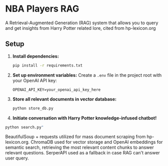 # NBA Players RAG

A Retrieval-Augmented Generation (RAG) system that allows you to query and get insights from Harry Potter related lore, cited from hp-lexicon.org

## Setup

1. **Install dependencies:**

   ```bash
   pip install -r requirements.txt
   ```

2. **Set up environment variables:**
   Create a `.env` file in the project root with your OpenAI API key:

   ```
   OPENAI_API_KEY=your_openai_api_key_here
   ```

3. **Store all relevant documents in vector database:**

   ```bash
   python store_db.py
   ```

4. **Initiate conversation with Harry Potter knowledge-infused chatbot!**

```bash
python search.py"
```

BeautifulSoup + requests utilized for mass document scraping from hp-lexicon.org. ChromaDB used for vector storage and OpenAI embeddings for semantic search, retrieving the most relevant content chunks to answer relevant questions. SerperAPI used as a fallback in case RAG can't answer user query.
